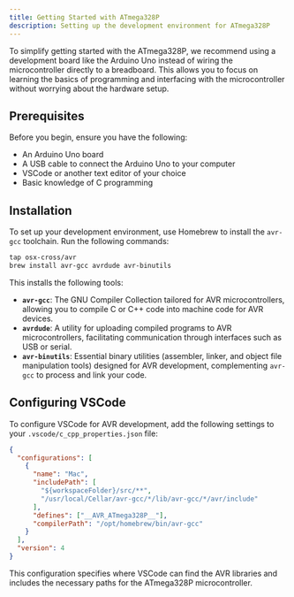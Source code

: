 ```yaml
---
title: Getting Started with ATmega328P
description: Setting up the development environment for ATmega328P
---
```


To simplify getting started with the ATmega328P, we recommend using a development board like the Arduino Uno instead of wiring the microcontroller directly to a breadboard. This allows you to focus on learning the basics of programming and interfacing with the microcontroller without worrying about the hardware setup.

## Prerequisites

Before you begin, ensure you have the following:

- An Arduino Uno board
- A USB cable to connect the Arduino Uno to your computer
- VSCode or another text editor of your choice
- Basic knowledge of C programming

## Installation

To set up your development environment, use Homebrew to install the `avr-gcc` toolchain. Run the following commands:

```zsh
tap osx-cross/avr
brew install avr-gcc avrdude avr-binutils
```

This installs the following tools:

- **`avr-gcc`**: The GNU Compiler Collection tailored for AVR microcontrollers, allowing you to compile C or C++ code into machine code for AVR devices.
- **`avrdude`**: A utility for uploading compiled programs to AVR microcontrollers, facilitating communication through interfaces such as USB or serial.
- **`avr-binutils`**: Essential binary utilities (assembler, linker, and object file manipulation tools) designed for AVR development, complementing `avr-gcc` to process and link your code.

## Configuring VSCode

To configure VSCode for AVR development, add the following settings to your `.vscode/c_cpp_properties.json` file:

```json title=".vscode/c_cpp_properties.json"
{
  "configurations": [
    {
      "name": "Mac",
      "includePath": [
        "${workspaceFolder}/src/**",
        "/usr/local/Cellar/avr-gcc/*/lib/avr-gcc/*/avr/include"
      ],
      "defines": ["__AVR_ATmega328P__"],
      "compilerPath": "/opt/homebrew/bin/avr-gcc"
    }
  ],
  "version": 4
}
```

This configuration specifies where VSCode can find the AVR libraries and includes the necessary paths for the ATmega328P microcontroller.
